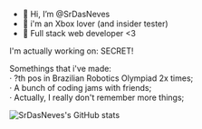 - 👋 Hi, I’m @SrDasNeves
- 💚 i'm an Xbox lover (and insider tester)
- 🤖 Full stack web developer <3

I'm actually working on: SECRET!

Somethings that i've made:
<br>
· ?th pos in Brazilian Robotics Olympiad 2x times; <br>
· A bunch of coding jams with friends; <br>
· Actually, I really don't remember more things; <br>

![SrDasNeves's GitHub stats](https://github-readme-stats.vercel.app/api?username=snow-sr&show_icons=true&theme=synthwave)
